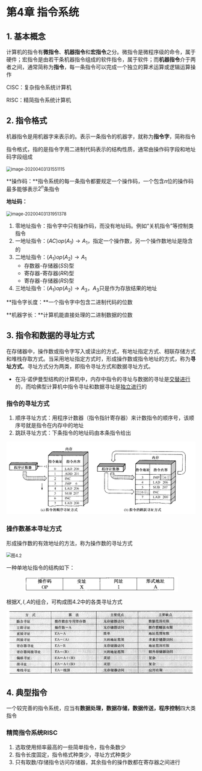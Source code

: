 # 第4章 指令系统

## 1. 基本概念

计算机的指令有**微指令**、**机器指令**和**宏指令**之分。微指令是微程序级的命令，属于硬件；宏指令是由若干条机器指令组成的软件指令，属于软件；而**机器指令**介于两者之间，通常简称为**指令**，每一条指令可以完成一个独立的算术运算或逻辑运算操作

CISC：复杂指令系统计算机

RISC：精简指令系统计算机

## 2. 指令格式

机器指令是用机器字来表示的。表示一条指令的机器字，就称为**指令字**，简称指令

指令格式，指的是指令字用二进制代码表示的结构性质，通常由操作码字段和地址码字段组成

<img src="C:/Users/小涛/AppData/Roaming/Typora/typora-user-images/image-20200403131551115.png" alt="image-20200403131551115" style="zoom:80%;" />

**操作码：**指令系统的每一条指令都要规定一个操作码，一个包含$n$位的操作码最多能够表示$2^n$条指令

**地址码：**

<img src="C:/Users/小涛/AppData/Roaming/Typora/typora-user-images/image-20200403131951378.png" alt="image-20200403131951378" style="zoom:80%;" />

1. 零地址指令：指令字中只有操作码，而没有地址码。例如“关机指令”等控制类指令
2. 一地址指令：$(AC)op(A_1)\to A_1$，指定一个操作数，另一个操作数地址是隐含的
3. 二地址指令：$(A_1)op(A_2)\to A_1$
   - 存数器-存储器$(SS)$型
   - 寄存器-寄存器$(RR)$型
   - 寄存器-存储器$(RS)$型
4. 三地址指令：$(A_1)op(A_2)\to A_3$，$A_3$只是作为存放结果的地址

**指令字长度：**一个指令字中包含二进制代码的位数

**机器字长：**计算机能直接处理的二进制数据的位数



## 3. 指令和数据的寻址方式

在存储器中，操作数或指令字写入或读出的方式，有地址指定方式、相联存储方式和堆栈存取方式。当采用地址指定方式时，形成操作数或指令地址的方式，称为**寻址方式**。寻址方式分为两类，即指令寻址方式和数据寻址方式。

- 在冯·诺伊曼型结构的计算机中，内存中指令的寻址与数据的寻址是<u>交替进行</u>的，而哈佛型计算机中指令寻址和数据寻址是<u>独立进行</u>的

### 指令的寻址方式

1. 顺序寻址方式：用程序计数器（指令指针寄存器）来计数指令的顺序号，该顺序号就是指令在内存中的地址
2. 跳跃寻址方式：下条指令的地址码由本条指令给出

<center>
    <img src=".assets/image-20200529100223891.png" alt="image-20200529100223891" style="zoom:67%;" />
</center>



### 操作数基本寻址方式

形成操作数的有效地址的方法，称为操作数的寻址方式

<img src="C:/Users/小涛/AppData/Roaming/Typora/typora-user-images/image-20200403134703411.png" alt="图4.2" style="zoom:80%;" />

一种单地址指令的结构如下：

<center>
    <img src=".assets/image-20200529102040236.png" alt="image-20200529102040236" style="zoom:67%;" />
</center>

根据$X,I,A$的组合，可构成图4.2中的各类寻址方式

<center>
    <img src=".assets/image-20200529102144901.png" alt="image-20200529102144901" style="zoom:67%;" />
</center>



## 4. 典型指令

一个较完善的指令系统，应当有**数据处理，数据存储，数据传送，程序控制**四大类指令

### 精简指令系统RISC

1. 选取使用频率最高的一些简单指令，指令条数少
2. 指令长度固定，指令格式种类少，寻址方式种类少
3. 只有取数/存储指令访问存储器，其余指令的操作数都在寄存器之间进行


